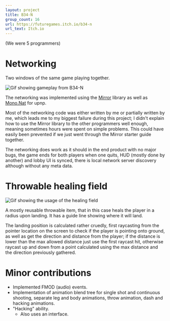 ```yaml
---
layout: project
title: B34-N
group_count: 16
url: https://futuregames.itch.io/b34-n
url_text: Itch.io
---
```

(We were 5 programmers)

# Networking
Two windows of the same game playing together.

![Gif showing gameplay from B34-N](/assets/projects/b34n/Multiplayer.gif)

The networking was implemented using the [Mirror](https://mirror-networking.com/) library as well as [Mono.Nat](https://github.com/alanmcgovern/Mono.Nat) for upnp. 

Most of the networking code was either written by me or partially written by me, which leads me to my biggest failure during this project; I didn't explain how to use the Mirror library to the other programmers well enough, meaning sometimes hours were spent on simple problems. This could have easily been prevented if we just went through the Mirror starter guide together.

The networking does work as it should in the end product with no major bugs, the game ends for both players when one quits, HUD (mostly done by another) and lobby UI is synced, there is local network server discovery although without any meta data.

# Throwable healing field
![Gif showing the usage of the healing field](/assets/projects/b34n/HealingField.gif)

A mostly reusable throwable item, that in this case heals the player in a radius upon landing. It has a guide line showing where it will land. 

The landing position is calculated rather cruedly, first raycasting from the pointer location on the screen to check if the player is pointing onto ground, as well as get the direction and distance from the player; if the distance is lower than the max allowed distance just use the first raycast hit, otherwise raycast up and down from a point calculated using the max distance and the direction previously gathered. 

# Minor contributions

 - Implemented FMOD (audio) events.
 - Implementation of animation blend tree for single shot and continuous shooting, separate leg and body animations, throw animation, dash and hacking animations.
 - "Hacking" ability.
   - Also uses an interface.

<!-- 
Adam Janus (GD BOD)
Leo Raitaniemi (GD BOD)
Mattias Hellström  (GD SKE)
Lucas Pettersson  (GD SKE)
Ruslan Biba  (GD SKE)
Gautham Satheesh (GA BOD)
Gordon Bengtsson (GA BOD)
Petter Sumelius QA
André Stålarw QA
Oskar Dufva Sundström (GPM K)
William Isacsson (GP BOD)
Malte Linde Neveling (GP BOD)
Max Vendel (GP SKE)
Jessie Viitanen GP21
Rafiu Abayomi Agbabiaka  (PM)
Hugo Goldstyn  (PM) 
-->